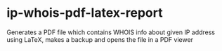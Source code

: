 ip-whois-pdf-latex-report
=========================

Generates a PDF file which contains WHOIS info about given IP address using LaTeX, makes a backup and opens the file in a PDF viewer
